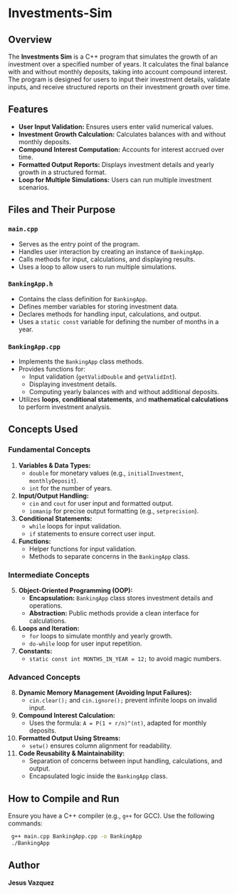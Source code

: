 # Investments-Sim

## Overview
The **Investments Sim** is a C++ program that simulates the growth of an investment over a specified number of years. It calculates the final balance with and without monthly deposits, taking into account compound interest. The program is designed for users to input their investment details, validate inputs, and receive structured reports on their investment growth over time.

## Features
- **User Input Validation:** Ensures users enter valid numerical values.
- **Investment Growth Calculation:** Calculates balances with and without monthly deposits.
- **Compound Interest Computation:** Accounts for interest accrued over time.
- **Formatted Output Reports:** Displays investment details and yearly growth in a structured format.
- **Loop for Multiple Simulations:** Users can run multiple investment scenarios.

## Files and Their Purpose
### `main.cpp`
- Serves as the entry point of the program.
- Handles user interaction by creating an instance of `BankingApp`.
- Calls methods for input, calculations, and displaying results.
- Uses a loop to allow users to run multiple simulations.

### `BankingApp.h`
- Contains the class definition for `BankingApp`.
- Defines member variables for storing investment data.
- Declares methods for handling input, calculations, and output.
- Uses a `static const` variable for defining the number of months in a year.

### `BankingApp.cpp`
- Implements the `BankingApp` class methods.
- Provides functions for:
  - Input validation (`getValidDouble` and `getValidInt`).
  - Displaying investment details.
  - Computing yearly balances with and without additional deposits.
- Utilizes **loops**, **conditional statements**, and **mathematical calculations** to perform investment analysis.

## Concepts Used
### **Fundamental Concepts**
1. **Variables & Data Types:**
   - `double` for monetary values (e.g., `initialInvestment`, `monthlyDeposit`).
   - `int` for the number of years.
2. **Input/Output Handling:**
   - `cin` and `cout` for user input and formatted output.
   - `iomanip` for precise output formatting (e.g., `setprecision`).
3. **Conditional Statements:**
   - `while` loops for input validation.
   - `if` statements to ensure correct user input.
4. **Functions:**
   - Helper functions for input validation.
   - Methods to separate concerns in the `BankingApp` class.

### **Intermediate Concepts**
5. **Object-Oriented Programming (OOP):**
   - **Encapsulation:** `BankingApp` class stores investment details and operations.
   - **Abstraction:** Public methods provide a clean interface for calculations.
6. **Loops and Iteration:**
   - `for` loops to simulate monthly and yearly growth.
   - `do-while` loop for user input repetition.
7. **Constants:**
   - `static const int MONTHS_IN_YEAR = 12;` to avoid magic numbers.

### **Advanced Concepts**
8. **Dynamic Memory Management (Avoiding Input Failures):**
   - `cin.clear();` and `cin.ignore();` prevent infinite loops on invalid input.
9. **Compound Interest Calculation:**
   - Uses the formula: `A = P(1 + r/n)^(nt)`, adapted for monthly deposits.
10. **Formatted Output Using Streams:**
    - `setw()` ensures column alignment for readability.
11. **Code Reusability & Maintainability:**
    - Separation of concerns between input handling, calculations, and output.
    - Encapsulated logic inside the `BankingApp` class.

## How to Compile and Run
Ensure you have a C++ compiler (e.g., `g++` for GCC). Use the following commands:
```sh
 g++ main.cpp BankingApp.cpp -o BankingApp
 ./BankingApp
```

## Author
**Jesus Vazquez**
